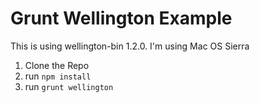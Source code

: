 # Grunt Wellington Example

This is using wellington-bin 1.2.0.
I'm using Mac OS Sierra

1. Clone the Repo
1. run `npm install`
1. run `grunt wellington`
